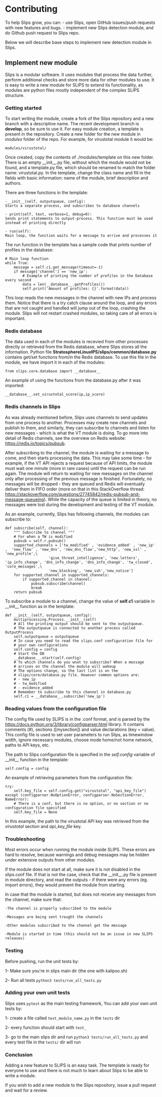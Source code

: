 # Contributing
To help Slips grow, you can:
	- use Slips, open GitHub issues/push requests with new features and bugs.
	- implement new Slips detection module, and do Github push request to Slips repo.

Below we will describe base steps to implement new detection module in Slips.

## Implement new module
Slips is a modular software. It uses modules that process the data further, perform additional checks and store more data for other modules to use. It is easy to write a new module for SLIPS to extend its functionality, as modules are python files mostly independent of the complex SLIPS structure.

### Getting started

To start writing the module, create a fork of the Slips repository and a new branch with a descriptive name. The recent development branch is **develop**, so be sure to use it. For easy module creation, a template is present in the repository. Create a new folder for the new module in *modules* folder of the repo. For example, for virustotal module it would be:

```modules/virustotal/```

Once created, copy the contents of ./modules/template on this new folder. There is an empty \_\_init\_\_.py file, without which the module would not be found, and a template.py file, which should be renamed to match the folder name: virustotal.py. In the template, change the class name and fill in the fields with basic information: name of the module, brief description and authors.

There are three functions in the template:

	-__init__(self, outputqueue, config):
	Starts a separate process, and subscribes to database channels

	- print(self, text, verbose=1, debug=0): 
	Sends print statements to output-process. This function must be used instead of printing directly

	- run(self):
	Main loop, the function waits for a message to arrive and processes it

The run function in the template has a sample code that prints number of profiles in the database:

```
# Main loop function
while True:
    message = self.c1.get_message(timeout=-1)
    if message['channel'] == 'new_ip':
        # Example of printing the number of profiles in the Database every second
        data = len(__database__.getProfiles())
        self.print('Amount of profiles: {}'.format(data))
```

This loop reads the new messages in the channel with new IPs and process them. Notice that there is a try catch clause around the loop, and any errors that are not caught and handled will jump out of the loop, crashing the module. Slips will not restart crashed modules, so taking care of all errors is important.

### Redis database

The data used in each of the modules is recevied from other processes directly or retrieved from the Redis database, where Slips stores all the information. Python file **StratosphereLinuxIPS/slips/common/database.py** contains get/set functions from/in the Redis database. To use this file in the module, we have import it in each of the modules:

```from slips.core.database import __database__```

An example of using the functions from the database.py after it was imported:

```__database__.set_virustotal_score(ip,ip_score)```


### Redis channels in Slips

As was already mentioned before, Slips uses channels to send updates from one process to another. Processes may create new channels and publish to them, and similarly, they can subscribe to channels and listen for new messages - which is what the VT module is doing. To go more into detail of Redis channels, see the overview on Redis website: https://redis.io/topics/pubsub.

After subscribing to the channel, the module is waiting for a message to come, and then starts processing the data. This may take some time - for example, if the VT API rejects a request because of API limits, the module must wait one minute (more in rare cases) until the request can be run again. The module will return to waiting for new messages on the channel only after processing of the previous message is finished. Fortunately, no messages will be dropped - they are queued and Redis will eventually deliver them in FIFO order (more on that in this StackOverflow thread: https://stackoverflow.com/questions/27745842/redis-pubsub-and-message-queueing). While the capacity of the queue is limited in theory, no messages were lost during the development and testing of the VT module.

As an example, currently, Slips has following channels, the modules can subscribe to:

```
def subscribe(self, channel):
    """ Subscribe to channel """
    # For when a TW is modified
    pubsub = self.r.pubsub()
    supported_channels = ['tw_modified' , 'evidence_added' , 'new_ip' ,  'new_flow' , 'new_dns', 'new_dns_flow','new_http', 'new_ssl' , 'new_profile',\
                    'give_threat_intelligence', 'new_letters', 'ip_info_change', 'dns_info_change', 'dns_info_change', 'tw_closed', 'core_messages',\
                    'new_blocking', 'new_ssh','new_notice']
    for supported_channel in supported_channels:
        if supported_channel in channel:
            pubsub.subscribe(channel)
            break
    return pubsub
```

To subscribe a module to a channel, change the value of **self.c1** variable in \_\_init\_\_ function as in the template:

```
def __init__(self, outputqueue, config):
    multiprocessing.Process.__init__(self)
    # All the printing output should be sent to the outputqueue.
    # The outputqueue is connected to another process called OutputProcess
    self.outputqueue = outputqueue
    # In case you need to read the slips.conf configuration file for
    # your own configurations
    self.config = config
    # Start the DB
    __database__.start(self.config)
    # To which channels do you wnat to subscribe? When a message
    # arrives on the channel the module will wakeup
    # The options change, so the last list is on the
    # slips/core/database.py file. However common options are:
    # - new_ip
    # - tw_modified
    # - evidence_added
    # Remember to subscribe to this channel in database.py
    self.c1 = __database__.subscribe('new_ip')
```

### Reading values from the configuration file

The config file used by SLIPS is in the .conf format, and is parsed by the https://docs.python.org/3/library/configparser.html library. It contains comments (#), sections ([mysection]) and value declarations (key = value). This config file is used to set user parameters to run Slips, as timewindow width, ignore necessary modules, choose mode home/not home network, paths to API keys, etc. 

The path to Slips configuration file is specified in the *self.config* variable of \_\_init\_\_ function in the template:

`self.config = config`

An example of retrieving parameters from the configuration file:
```
try:
    self.key_file = self.config.get("virustotal", "api_key_file")
except (configparser.NoOptionError, configparser.NoSectionError, NameError):
    # There is a conf, but there is no option, or no section or no configuration file specified
    self.key_file = None
``` 
In this example, the path to the virustotal API key was retrieved from the *virustotal* section and *api_key_file* key.


### Troubleshooting
Most errors occur when running the module inside SLIPS. These errors are hard to resolve, because warnings and debug messages may be hidden under extensive outputs from other modules.

If the module does not start at all, make sure it is not disabled in the slips.conf file. If that is not the case, check that the \_\_init\_\_.py file is present in module directory, and read the outputs - if there were any errors (eg. import errors), they would prevent the module from starting. 


In case that the module is started, but does not receive any messages from the channel, make sure that:

	-The channel is properly subscribed to the module

	-Messages are being sent trought the channels

	-Other modules subscribed to the channel get the message

	-Module is started in time (this should not be an issue in new SLIPS releases)

### Testing

Before pushing, run the unit tests by:


1- Make sure you're in slips main dir (the one with kalipso.sh)


2- Run all tests ```python3 tests/run_all_tests.py``` 


### Adding your own unit tests

Slips uses ```pytest``` as the main testing framework, You can add your own unit tests by:

1- create a file called ```test_module_name.py``` in the ```tests``` dir


2- every function should start with ```test_```


3- go to the main slips dir and run ```python3 tests/run_all_tests.py``` and every test file in the ```tests/``` dir will run


### Conclusion
Adding a new feature to SLIPS is an easy task. The template is ready for everyone to use and there is not much to learn about Slips to be able to write a module.

If you wish to add a new module to the Slips repository, issue a pull request and wait for a review. 
